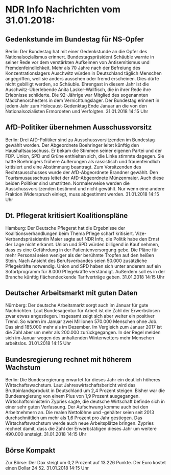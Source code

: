 # NDR Info Nachrichten vom 31.01.2018:


## Gedenkstunde im Bundestag für NS-Opfer
Berlin: Der Bundestag hat mit einer Gedenkstunde an die Opfer des Nationalsozialismus erinnert. Bundestagspräsident Schäuble warnte in seiner Rede vor dem verstärkten Aufkeimen von Antisemitismus und Fremdenfeindlichkeit. Mehr als 70 Jahre nach der Befreiung des Konzentrationslagers Auschwitz würden in Deutschland täglich Menschen angegriffen, weil sie anders aussehen oder fremd erscheinen. Dies dürfe nicht gebilligt werden, so Schäuble. Ehrengast in diesem Jahr ist die Auschwitz-Überlebende Anita Lasker-Wallfisch, die in ihrer Rede ihre Erlebnisse schilderte. Die 92-Jährige war Mitglied des sogenannten Mädchenorchesters in dem Vernichtungslager. Der Bundestag erinnert in jedem Jahr zum Holocaust-Gedenktag Ende Januar an die von den Nationalsozialisten Ermordeten und Verfolgten. 31.01.2018 14:15 Uhr 

## AfD-Politiker übernehmen Ausschussvorsitz
Berlin: Drei AfD-Politiker sind zu Ausschussvorsitzenden im Bundestag gewählt worden. Der Abgeordnete Boehringer leitet künftig den Haushaltsausschuss. Er bekam die Stimmen seiner eigenen Partei und der FDP. Union, SPD und Grüne enthielten sich, die Linke stimmte dagegen. Sie hatte Boehringers frühere Äußerungen als rassistisch und frauenfeindlich kritisiert und eine Abstimmung beantragt. Zum Vorsitzenden des Rechtsausschusses wurde der AfD-Abgeordnete Brandner gewählt. Den Tourismusausschuss leitet der AfD-Abgeordnete Münzenmaier. Auch diese beiden Politiker sind umstritten. Normalerweise werden die Ausschussvorsitzenden bestimmt und nicht gewählt. Nur wenn eine andere Fraktion Widerspruch einlegt, muss abgestimmt werden. 31.01.2018 14:15 Uhr 

## Dt. Pflegerat kritisiert Koalitionspläne
Hamburg: Der Deutsche Pflegerat hat die Ergebnisse der Koalitionsverhandlungen beim Thema Pflege scharf kritisiert. Vize-Verbandspräsidentin Maier sagte auf NDR Info, die Politik habe den Ernst der Lage nicht erkannt. Union und SPD würden billigend in Kauf nehmen, dass es eine Gefährdung in der Patientenversorgung gebe. Die Pläne für mehr Personal seien weniger als der berühmte Tropfen auf den heißen Stein. Nach Ansicht des Berufsverbandes seien 50.000 zusätzliche Pflegekräfte notwendig. Union und SPD haben sich unter anderem auf ein Sofortprogramm für 8.000 Pflegekräfte verständigt. Außerdem soll es in der Branche künftig flächendeckende Tarifverträge geben. 31.01.2018 14:15 Uhr 

## Deutscher Arbeitsmarkt mit guten Daten
Nürnberg: Der deutsche Arbeitsmarkt sorgt auch im Januar für gute Nachrichten. Laut Bundesagentur für Arbeit ist die Zahl der Erwerbslosen zwar etwas angestiegen. Insgesamt zeigt sich aber weiter ein positiver Trend. So waren im Januar zwei Millionen 570.000 Menschen ohne Job. Das sind 185.000 mehr als im Dezember. Im Vergleich zum Januar 2017 ist die Zahl aber um mehr als 200.000 zurückgegangen. In der Regel melden sich im Januar wegen des anhaltenden Winterwetters mehr Menschen arbeitslos. 31.01.2018 14:15 Uhr 

## Bundesregierung rechnet mit höherem Wachstum
Berlin: Die Bundesregierung erwartet für dieses Jahr ein deutlich höheres Wirtschaftswachstum. Laut Jahreswirtschaftsbericht wird das Bruttoinlandsprodukt in Deutschland um 2,4 Prozent steigen. Bisher war die Bundesregierung von einem Plus von 1,9 Prozent ausgegangen. Wirtschaftsministerin Zypries sagte, die deutsche Wirtschaft befinde sich in einer sehr guten Verfassung. Der Aufschwung komme auch bei den Arbeitnehmern an. Die realen Nettolöhne und -gehälter seien seit 2013 durchschnittlich um mehr als 1,6 Prozent pro Jahr gestiegen. Das Wirtschaftswachstum werde auch neue Arbeitsplätze bringen. Zypries rechnet damit, dass die Zahl der Erwerbstätigen dieses Jahr um weitere 490.000 ansteigt. 31.01.2018 14:15 Uhr 

## Börse Kompakt
Zur Börse: Der Dax steigt um 0,2 Prozent auf 13.226 Punkte. Der Euro kostet einen Dollar 24 52. 31.01.2018 14:15 Uhr 
